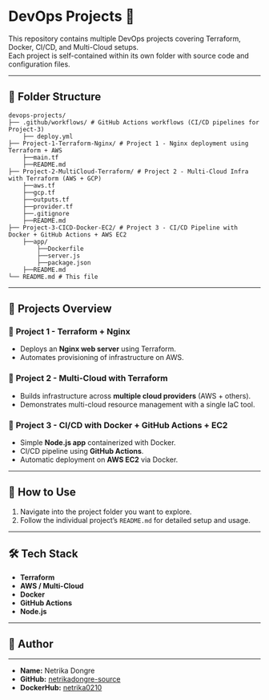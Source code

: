 # DevOps Projects 🚀

This repository contains multiple DevOps projects covering Terraform, Docker, CI/CD, and Multi-Cloud setups.  
Each project is self-contained within its own folder with source code and configuration files.

---

## 📂 Folder Structure

```
devops-projects/
├── .github/workflows/ # GitHub Actions workflows (CI/CD pipelines for Project-3)
    ├── deploy.yml
├── Project-1-Terraform-Nginx/ # Project 1 - Nginx deployment using Terraform + AWS
    ├──main.tf
    ├──README.md
├── Project-2-MultiCloud-Terraform/ # Project 2 - Multi-Cloud Infra with Terraform (AWS + GCP)
    ├──aws.tf
    ├──gcp.tf
    ├──outputs.tf
    ├──provider.tf
    ├──.gitignore
    ├──README.md
├── Project-3-CICD-Docker-EC2/ # Project 3 - CI/CD Pipeline with Docker + GitHub Actions + AWS EC2
    ├──app/
        ├──Dockerfile
        ├──server.js
        ├──package.json
    ├──README.md
└── README.md # This file
```


---

## 📌 Projects Overview

### 🔹 **Project 1 - Terraform + Nginx**
- Deploys an **Nginx web server** using Terraform.
- Automates provisioning of infrastructure on AWS.

### 🔹 **Project 2 - Multi-Cloud with Terraform**
- Builds infrastructure across **multiple cloud providers** (AWS + others).
- Demonstrates multi-cloud resource management with a single IaC tool.

### 🔹 **Project 3 - CI/CD with Docker + GitHub Actions + EC2**
- Simple **Node.js app** containerized with Docker.
- CI/CD pipeline using **GitHub Actions**.
- Automatic deployment on **AWS EC2** via Docker.

---

## 🚀 How to Use
1. Navigate into the project folder you want to explore.
2. Follow the individual project’s `README.md` for detailed setup and usage.

---

## 🛠️ Tech Stack
- **Terraform**
- **AWS / Multi-Cloud**
- **Docker**
- **GitHub Actions**
- **Node.js**

---

## 👤 Author
---------
- **Name:** Netrika Dongre
- **GitHub:** [netrikadongre-source](https://github.com/netrikadongre-source)
- **DockerHub:** [netrika0210](https://hub.docker.com/u/netrika0210)
